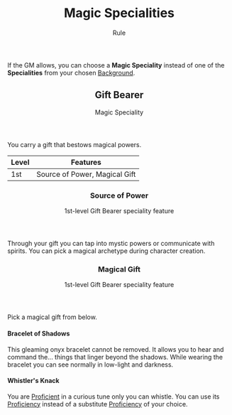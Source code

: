 <header>

# Magic Specialities

<p class="subheading">Rule</p>

</header>

If the GM allows, you can choose a **Magic Speciality** instead of one of the **Specialities** from your chosen [Background](pages/backgrounds/index.md).

<header>

## Gift Bearer

<p class="subheading">Magic Speciality</p>

</header>

You carry a gift that bestows magical powers.


| Level             | Features    |
| ----------------- | - |
| 1st               | Source of Power, Magical Gift |

<header>

### Source of Power

<p class="subheading">1st-level Gift Bearer speciality feature</p>

</header>

Through your gift you can tap into mystic powers or communicate with spirits. You can pick a magical archetype during character creation.

<header>

### Magical Gift

<p class="subheading">1st-level Gift Bearer speciality feature</p>

</header>

Pick a magical gift from below.

<section class="summaries">

<section class="summary">

#### Bracelet of Shadows

This gleaming onyx bracelet cannot be removed. It allows you to hear and command the... things that linger beyond the shadows. While wearing the bracelet you can see normally in low-light and darkness.

</section>

<section class="summary">

#### Whistler's Knack

You are [Proficient](pages/rules/proficiency.md) in a curious tune only you can whistle. You can use its [Proficiency](pages/rules/proficiency.md) instead of a substitute [Proficiency](pages/rules/proficiency.md) of your choice.

</section>

</section>
